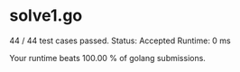# solve1.go

44 / 44 test cases passed.
Status: Accepted
Runtime: 0 ms

Your runtime beats 100.00 % of golang submissions.

